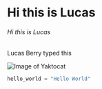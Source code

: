 
# Hi this is Lucas #
###### Hi this is Lucas ######
Lucas Berry typed this

![Image of Yaktocat](https://octodex.github.com/images/yaktocat.png)

``` python
hello_world = "Hello World"
```
